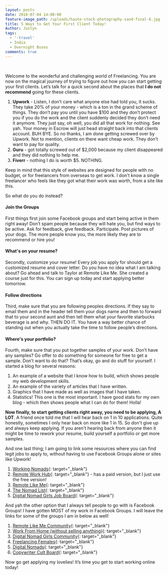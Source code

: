 ```yaml
---
layout: posts
date: 2018-07-04 14:00:00
feature-image_path: /uploads/haute-stock-photography-sand-final-6.jpg
title: 5 Ways to Get Your First Client Today!
Author: Justyn
tags:
  - '-travel'
  - India
  - Overnight Buses
comments: true
---
```


&nbsp;

Welcome to the wonderful and challenging world of Freelancing. You are now on the magical journey of trying to figure out how you can start getting your first clients. Let’s talk for a quick second about the places that **I do not recommend** going for these clients.

1. **Upwork** - Listen, I don’t care what anyone else had told you, it sucks. They take 20% of your money - which is a ton in the grand scheme of things. They don’t pay you until you have $100 and they don’t protect you if you do the work and the client suddenly decided they don’t need it anymore. They just say, oh well, you did all that work for nothing. See yah. Your money in Escrow will just head straight back into that clients account. BUH BYE. So no thanks, I am done getting screwed over by Upwork. Not to mention, clients on there want cheap work. They don’t want to pay for quality.
2. **Guru** - got totally screwed out of $2,000 because my client disappeared and they did nothing to help me.
3. **Fiverr** - nothing I do is worth $5. NOTHING.

Keep in mind that this style of websites are designed for people with no budget, or for freelancers from overseas to get work. I don't know a single freelancer who feels like they got what their work was worth, from a site like this.&nbsp;

So what do you do instead?

#### Join the Groups

First things first join some Facebook groups and start being active in them right away! Don’t spam people because they will hate you, but find ways to be active. Ask for feedback, give feedback. Participate. Post pictures of your dogs. The more people know you, the more likely they are to recommend or hire you!

#### What's on your resume?

Secondly, customize your resume! Every job you apply for should get a customized resume and cover letter. Do you have no idea what I am talking about? Go ahead and talk to Taylor at Remote Like Me. She created a course just for this. You can sign up today and start applying better tomorrow.

#### Follow directions

Third, make sure that you are following peoples directions. If they say to email them and in the header tell them your dogs name and then to forward that to your second aunt and then tell them what your favorite starbucks beverage is and why. THEN DO IT. You have a way better chance of standing out when you actually take the time to follow people’s directions.

#### Where's your portfolio?

Fourth, make sure that you put together samples of your work. Don’t have any samples? Go offer to do something for someone for free to get a sample. Don’t want to do that? That’s okay, go and do stuff for yourself. I started a blog for several reasons:

1. An example of a website that I know how to build, which shows people my web development skills.
2. An example of the variety of articles that I have written.
3. Graphics that I have made as well as images that I have taken.
4. Statistics! This one is the most important. I have good stats for my own blog - which then shows people what I can do for them! Holla!

**Now finally, to start getting clients right away, you need to be applying, A LOT**. A friend once told me that I will hear back on 1 in 10 applications. Quite honestly, sometimes I only hear back on more like 1 in 15. So don't give up and always keep applying. If you aren't hearing back from anyone then it might be time to rework your resume, build yourself a portfolio or get more samples.

And one last thing; I am going to link some resources where you can find legit jobs to apply to, without having to use Facebook Groups alone or sites like Upwork!

1. [Working Nomads](workingnomads.co/jobs){: target="_blank"}
2. [Remote Work Hub](remoteworkhub.com){: target="_blank"} - has a paid version, but I just use the free version!
3. [Remote Like Me](remotelikeme.com){: target="_blank"}
4. [The Nomad List](thenomadlist.com){: target="_blank"}
5. [Digital Nomad Girls Job Board](https://digitalnomadgirls.com/jobs/){: target="_blank"}

And yah the other option that I always tell people to go with is Facebook Groups! I have gotten MOST of my work in Facebook Groups. I will leave the links for some of the groups I am in below as well!

1. [Remote Like Me Community](https://www.facebook.com/groups/365479800498644/){: target="_blank"}
2. [Work From Home (without selling anything)](https://www.facebook.com/groups/virtualassistantinternship/){: target="_blank"}
3. [Digital Nomad Girls Community](https://www.facebook.com/profile.php?id=137079449965184&amp;ref=br_rs){: target="_blank"}
4. [Freelancing Females](https://www.facebook.com/profile.php?id=521845388203729&amp;ref=br_rs){: target="_blank"}
5. [Digital Nomads](https://www.facebook.com/groups/DigitalNomadJobs/?ref=br_rs){: target="_blank"}
6. [Copywriter Cult Board](https://www.facebook.com/groups/copyjobs/?ref=br_rs){: target="_blank"}

Now go get applying my lovelies! It’s time you get to start working online today!